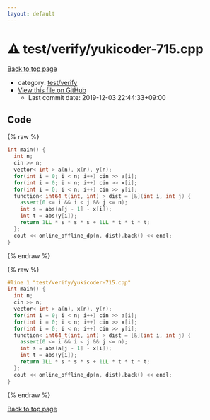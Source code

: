 ```yaml
---
layout: default
---
```


<!-- mathjax config similar to math.stackexchange -->
<script type="text/javascript" async
  src="https://cdnjs.cloudflare.com/ajax/libs/mathjax/2.7.5/MathJax.js?config=TeX-MML-AM_CHTML">
</script>
<script type="text/x-mathjax-config">
  MathJax.Hub.Config({
    TeX: { equationNumbers: { autoNumber: "AMS" }},
    tex2jax: {
      inlineMath: [ ['$','$'] ],
      processEscapes: true
    },
    "HTML-CSS": { matchFontHeight: false },
    displayAlign: "left",
    displayIndent: "2em"
  });
</script>

<script type="text/javascript" src="https://cdnjs.cloudflare.com/ajax/libs/jquery/3.4.1/jquery.min.js"></script>
<script src="https://cdn.jsdelivr.net/npm/jquery-balloon-js@1.1.2/jquery.balloon.min.js" integrity="sha256-ZEYs9VrgAeNuPvs15E39OsyOJaIkXEEt10fzxJ20+2I=" crossorigin="anonymous"></script>
<script type="text/javascript" src="../../../assets/js/copy-button.js"></script>
<link rel="stylesheet" href="../../../assets/css/copy-button.css" />


# :warning: test/verify/yukicoder-715.cpp

<a href="../../../index.html">Back to top page</a>

* category: <a href="../../../index.html#5a4423c79a88aeb6104a40a645f9430c">test/verify</a>
* <a href="{{ site.github.repository_url }}/blob/master/test/verify/yukicoder-715.cpp">View this file on GitHub</a>
    - Last commit date: 2019-12-03 22:44:33+09:00




## Code

<a id="unbundled"></a>
{% raw %}
```cpp
int main() {
  int n;
  cin >> n;
  vector< int > a(n), x(n), y(n);
  for(int i = 0; i < n; i++) cin >> a[i];
  for(int i = 0; i < n; i++) cin >> x[i];
  for(int i = 0; i < n; i++) cin >> y[i];
  function< int64_t(int, int) > dist = [&](int i, int j) {
    assert(0 <= i && i < j && j <= n);
    int s = abs(a[j - 1] - x[i]);
    int t = abs(y[i]);
    return 1LL * s * s * s + 1LL * t * t * t;
  };
  cout << online_offline_dp(n, dist).back() << endl;
}

```
{% endraw %}

<a id="bundled"></a>
{% raw %}
```cpp
#line 1 "test/verify/yukicoder-715.cpp"
int main() {
  int n;
  cin >> n;
  vector< int > a(n), x(n), y(n);
  for(int i = 0; i < n; i++) cin >> a[i];
  for(int i = 0; i < n; i++) cin >> x[i];
  for(int i = 0; i < n; i++) cin >> y[i];
  function< int64_t(int, int) > dist = [&](int i, int j) {
    assert(0 <= i && i < j && j <= n);
    int s = abs(a[j - 1] - x[i]);
    int t = abs(y[i]);
    return 1LL * s * s * s + 1LL * t * t * t;
  };
  cout << online_offline_dp(n, dist).back() << endl;
}

```
{% endraw %}

<a href="../../../index.html">Back to top page</a>

